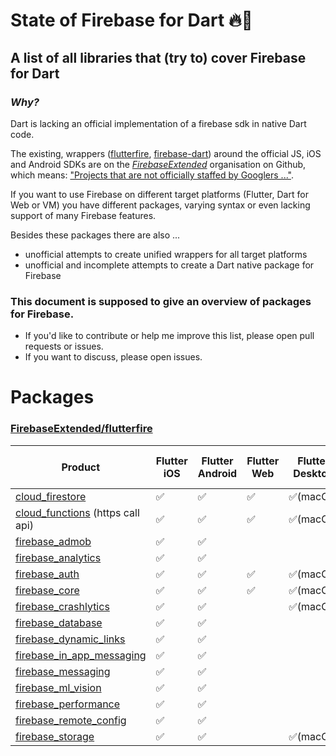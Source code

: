 # **State of Firebase for Dart** :fire::dart:
## A list of all libraries that (try to) cover Firebase for Dart

### *Why?*
Dart is lacking an official implementation of a firebase sdk in native Dart code.

The existing, wrappers ([flutterfire](https://github.com/FirebaseExtended/flutterfire), [firebase-dart](https://github.com/FirebaseExtended/firebase-dart)) around the official JS, iOS and Android SDKs are on the [*FirebaseExtended*](https://github.com/FirebaseExtended) organisation on Github, which means: 
["Projects that are not officially staffed by Googlers ..."](https://github.com/FirebaseExtended).

If you want to use Firebase on different target platforms (Flutter, Dart for Web or VM) you have different packages, varying syntax or even lacking support of many Firebase features.

Besides these packages there are also ...
- unofficial attempts to create unified wrappers for all target platforms
- unofficial and incomplete attempts to create a Dart native package for Firebase 

### This document is supposed to give an overview of packages for Firebase.
- If you'd like to contribute or help me improve this list, please open pull requests or issues.
- If you want to discuss, please open issues. 

# Packages

### [FirebaseExtended/flutterfire](https://github.com/FirebaseExtended/flutterfire)
|Product|Flutter iOS|Flutter Android|Flutter Web|Flutter Desktop|native (VM & Fuchsia)|dart2js|
|---|---|---|---|---|---|---|
| [cloud_firestore](https://pub.dev/packages/cloud_firestore)|:white_check_mark:|:white_check_mark:|:white_check_mark:|:white_check_mark:(macOs)|||
|[cloud_functions](https://pub.dev/packages/cloud_functions) (https call api)|:white_check_mark:|:white_check_mark:|:white_check_mark:|:white_check_mark:(macOs)|||
|[firebase_admob](https://pub.dartlang.org/packages/firebase_admob)|:white_check_mark:|:white_check_mark:||   |   |   |
|[firebase_analytics](https://pub.dartlang.org/packages/firebase_analytics)|:white_check_mark:|:white_check_mark:||   |   |   |
|[firebase_auth](https://pub.dartlang.org/packages/firebase_analytics)|:white_check_mark:|:white_check_mark:|:white_check_mark:|:white_check_mark:(macOs)|   |
|[firebase_core](https://pub.dartlang.org/packages/firebase_core)|:white_check_mark:|:white_check_mark:|:white_check_mark:|:white_check_mark:(macOs)|   |
|[firebase_crashlytics](https://pub.dartlang.org/packages/firebase_crashlytics)|:white_check_mark:|:white_check_mark:|   |:white_check_mark:(macOs)|   |
|[firebase_database](https://pub.dartlang.org/packages/firebase_database)|:white_check_mark:|:white_check_mark:||   |   |   |
|[firebase_dynamic_links](https://pub.dartlang.org/packages/firebase_dynamic_links)|:white_check_mark:|:white_check_mark:||   |   |   |
|[firebase_in_app_messaging](https://pub.dartlang.org/packages/firebase_in_app_messaging)|:white_check_mark:|:white_check_mark:||   |   |   |
|[firebase_messaging](https://pub.dartlang.org/packages/firebase_messaging)|:white_check_mark:|:white_check_mark:||   |   |   |
|[firebase_ml_vision](https://pub.dartlang.org/packages/firebase_ml_vision)|:white_check_mark:|:white_check_mark:||   |   |   |
|[firebase_performance](https://pub.dartlang.org/packages/firebase_performance)|:white_check_mark:|:white_check_mark:||   |   |   |
|[firebase_remote_config](https://pub.dartlang.org/packages/firebase_remote_config)|:white_check_mark:|:white_check_mark:|   |   |   |
|[firebase_storage](https://pub.dartlang.org/packages/firebase_storage)|:white_check_mark:|:white_check_mark:||:white_check_mark:(macOs)|   |   |
